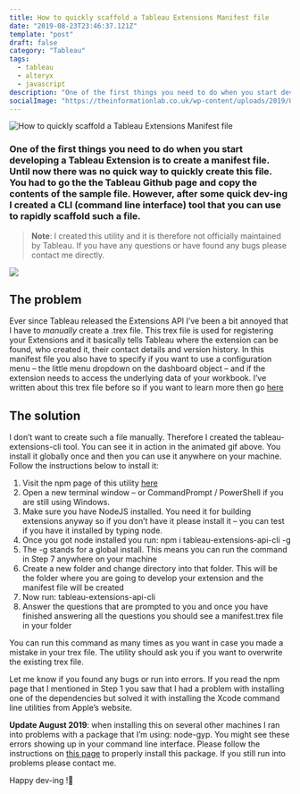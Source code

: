 ```yaml
---
title: How to quickly scaffold a Tableau Extensions Manifest file
date: "2019-08-23T23:46:37.121Z"
template: "post"
draft: false
category: "Tableau"
tags:
  - tableau
  - alteryx
  - javascript
description: "One of the first things you need to do when you start developing a Tableau Extension is to create a manifest file. Until now there was no quick way to quickly create this file. You had to go the the Tableau Github page and copy the contents of the sample file. However, after some quick dev-ing I created a CLI (command line interface) tool that you can use to rapidly scaffold such a file."
socialImage: "https://theinformationlab.co.uk/wp-content/uploads/2019/08/manifestImage.png"
---
```


![How to quickly scaffold a Tableau Extensions Manifest file](https://theinformationlab.co.uk/wp-content/uploads/2019/08/manifestImage.png)

### One of the first things you need to do when you start developing a Tableau Extension is to create a manifest file. Until now there was no quick way to quickly create this file. You had to go the the Tableau Github page and copy the contents of the sample file. However, after some quick dev-ing I created a CLI (command line interface) tool that you can use to rapidly scaffold such a file.

> **Note**: I created this utility and it is therefore not officially maintained by Tableau. If you have any questions or have found any bugs please contact me directly.

![](https://www.theinformationlab.co.uk/wp-content/uploads/2019/08/manifestGIF.gif)

## The problem

Ever since Tableau released the Extensions API I’ve been a bit annoyed that I have to _manually_ create a .trex file. This trex file is used for registering your Extensions and it basically tells Tableau where the extension can be found, who created it, their contact details and version history. In this manifest file you also have to specify if you want to use a configuration menu – the little menu dropdown on the dashboard object – and if the extension needs to access the underlying data of your workbook. I’ve written about this trex file before so if you want to learn more then go [here](https://www.theinformationlab.co.uk/2018/08/07/whats-this-new-trex-filetype/)

## The solution

I don’t want to create such a file manually. Therefore I created the tableau-extensions-cli tool. You can see it in action in the animated gif above. You install it globally once and then you can use it anywhere on your machine. Follow the instructions below to install it:

1. Visit the npm page of this utility [here](https://www.npmjs.com/package/tableau-extensions-api-cli)
2. Open a new terminal window – or CommandPrompt / PowerShell if you are still using Windows.
3. Make sure you have NodeJS installed. You need it for building extensions anyway so if you don’t have it please install it – you can test if you have it installed by typing node.
4. Once you got node installed you run: npm i tableau-extensions-api-cli -g
5. The -g stands for a global install. This means you can run the command in Step 7 anywhere on your machine
6. Create a new folder and change directory into that folder. This will be the folder where you are going to develop your extension and the manifest file will be created
7. Now run: tableau-extensions-api-cli
8. Answer the questions that are prompted to you and once you have finished answering all the questions you should see a manifest.trex file in your folder

You can run this command as many times as you want in case you made a mistake in your trex file. The utility should ask you if you want to overwrite the existing trex file.

Let me know if you found any bugs or run into errors. If you read the npm page that I mentioned in Step 1 you saw that I had a problem with installing one of the dependencies but solved it with installing the Xcode command line utilities from Apple’s website.

**Update August 2019**: when installing this on several other machines I ran into problems with a package that I’m using: node-gyp. You might see these errors showing up in your command line interface. Please follow the instructions on [this page](https://github.com/nodejs/node-gyp#installation) to properly install this package. If you still run into problems please contact me.

Happy dev-ing !👋
